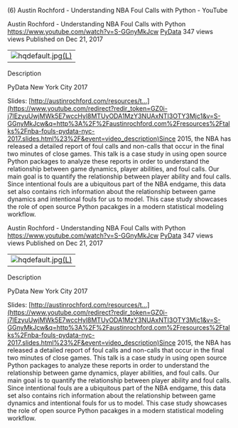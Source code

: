 (6) Austin Rochford - Understanding NBA Foul Calls with Python - YouTube

Austin Rochford - Understanding NBA Foul Calls with Python
https://www.youtube.com/watch?v=S-GGnyMkJcw
[PyData](https://www.youtube.com/channel/UCOjD18EJYcsBog4IozkF_7w)
347 views views
Published on Dec 21, 2017

|     |
| --- |
| ![hqdefault.jpg](../_resources/6fbb3adc2c1fb70357854ebed51e2858.jpg)[(L)](https://www.youtube.com/watch?v=S-GGnyMkJcw) |

Description

PyData New York City 2017

Slides: [http://austinrochford.com/resources/t...](https://www.youtube.com/redirect?redir_token=GZ0i-j7lEzyuUwjMWk5E7wccHyl8MTUyODA1MzY3NUAxNTI3OTY3Mjc1&v=S-GGnyMkJcw&q=http%3A%2F%2Faustinrochford.com%2Fresources%2Ftalks%2Fnba-fouls-pydata-nyc-2017.slides.html%23%2F&event=video_description)Since 2015, the NBA has released a detailed report of foul calls and non-calls that occur in the final two minutes of close games. This talk is a case study in using open source Python packages to analyze these reports in order to understand the relationship between game dynamics, player abilities, and foul calls. Our main goal is to quantify the relationship between player ability and foul calls. Since intentional fouls are a ubiquitous part of the NBA endgame, this data set also contains rich information about the relationship between game dynamics and intentional fouls for us to model. This case study showcases the role of open source Python pacakges in a modern statistical modeling workflow.

Austin Rochford - Understanding NBA Foul Calls with Python
https://www.youtube.com/watch?v=S-GGnyMkJcw
[PyData](https://www.youtube.com/channel/UCOjD18EJYcsBog4IozkF_7w)
347 views views
Published on Dec 21, 2017

|     |
| --- |
| ![hqdefault.jpg](../_resources/6fbb3adc2c1fb70357854ebed51e2858.jpg)[(L)](https://www.youtube.com/watch?v=S-GGnyMkJcw) |

Description

PyData New York City 2017

Slides: [http://austinrochford.com/resources/t...](https://www.youtube.com/redirect?redir_token=GZ0i-j7lEzyuUwjMWk5E7wccHyl8MTUyODA1MzY3NUAxNTI3OTY3Mjc1&v=S-GGnyMkJcw&q=http%3A%2F%2Faustinrochford.com%2Fresources%2Ftalks%2Fnba-fouls-pydata-nyc-2017.slides.html%23%2F&event=video_description)Since 2015, the NBA has released a detailed report of foul calls and non-calls that occur in the final two minutes of close games. This talk is a case study in using open source Python packages to analyze these reports in order to understand the relationship between game dynamics, player abilities, and foul calls. Our main goal is to quantify the relationship between player ability and foul calls. Since intentional fouls are a ubiquitous part of the NBA endgame, this data set also contains rich information about the relationship between game dynamics and intentional fouls for us to model. This case study showcases the role of open source Python pacakges in a modern statistical modeling workflow.